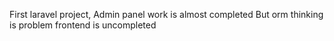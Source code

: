 First laravel project,
Admin panel work is almost completed
But orm thinking is problem 
frontend is uncompleted 

